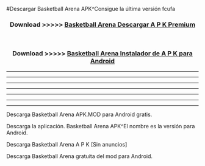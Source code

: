 #Descargar Basketball Arena  APK^Consigue la última versión fcufa



<div align="center">
<h3>Download >>>>> <a href="https://es-sites.web.app/?es= Basketball Arena ">Basketball Arena  Descargar A P K Premium</a></h3><br>

<h3>Download >>>>> <a href="https://es-sites.web.app/?es= Basketball Arena ">Basketball Arena  Instalador de A P K para Android</a></h3>
</div>


----------------------------------------------------------

----------------------------------------------------------

----------------------------------------------------------

----------------------------------------------------------

----------------------------------------------------------

----------------------------------------------------------

----------------------------------------------------------

Descarga Basketball Arena  APK.MOD para Android gratis.

Descarga la aplicación. Basketball Arena  APK^El nombre es la versión para Android.

Descarga Basketball Arena  A P K [Sin anuncios]

Descarga Basketball Arena  gratuita del mod para Android.


